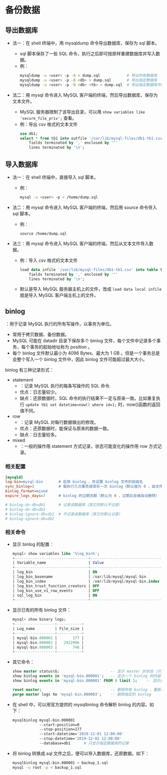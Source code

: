 # 备份数据

## 导出数据库

- 法一：在 shell 终端中，用 mysqldump 命令导出数据库，保存为 sql 脚本。
  - sql 脚本保存了一些 SQL 命令，执行之后即可按原样重建数据库并写入数据。
  - 例：
    ```sh
    mysqldump -u <user> -p -A > dump.sql            # 导出所有数据库
    mysqldump -u <user> -p -B <db> > dump.sql       # 导出指定数据库
    mysqldump -u <user> -p -B <db> <tb> > dump.sql  # 导出指定数据库中的指定表
    ```

- 法二：用 mysql 命令进入 MySQL 客户端的终端，然后导出数据库，保存为文本文件。
  - MySQL 服务器限制了该导出目录，可以用 `show variables like 'secure_file_priv';` 查看。
  - 例：导出 csv 格式的文本文件
    ```sql
    use db1;
    select * from tb1 into outfile '/var/lib/mysql-files/db1-tb1.csv'
        fields terminated by ',' enclosed by '"'
        lines terminated by '\n';
    ```

## 导入数据库

- 法一：在 shell 终端中，直接导入 sql 脚本。
  - 例：
    ```sh
    mysql -u <user> -p < /home/dump.sql
    ```

- 法二：用 mysql 命令进入 MySQL 客户端的终端，然后用 source 命令导入 sql 脚本。
  - 例：
    ```
    source /home/dump.sql
    ```

- 法三：用 mysql 命令进入 MySQL 客户端的终端，然后从文本文件导入数据。
  - 例：导入 csv 格式的文本文件
    ```sql
    load data infile '/var/lib/mysql-files/db1-tb1.csv' into table tb1
        fields terminated by ',' enclosed by '"'
        lines terminated by '\n';
    ```
  - 默认是导入 MySQL 服务器主机上的文件，改成 `load data local infile` 就是导入 MySQL 客户端主机上的文件。

## binlog

：用于记录 MySQL 执行的所有写操作，以事务为单位。
- 常用于拷贝数据、备份数据。
- MySQL 可能在 datadir 目录下保存多个 binlog 文件，每个文件中记录多个事务，每个事务的起始地址称为 position 。
- 每个 binlog 文件默认最小为 4096 Bytes、最大为 1 GB 。但是一个事务总是会整个写入一个 binlog 文件中，因此 binlog 文件可能超过最大大小。

binlog 有三种记录形式：
- statement
  - ：记录 MySQL 执行的每条写操作的 SQL 命令.
  - 优点：日志量较少。
  - 缺点：还原数据时，SQL 命令的执行结果不一定与原来一致。比如重复执行 `update tb1 set datetime=now() where id=1;` 时，now()函数的返回值不同。
- row
  - ：记录 MySQL 对每行数据做出的修改。
  - 优点：还原数据时，能保证与原来的数据一致。
  - 缺点：日志量较多。
- mixed
  - ：一般的操作用 statement 方式记录，状态可能变化的操作用 row 方式记录。

### 相关配置

```ini
[mysqld]
log-bin=mysql-bin       # 启用 binlog ，并设置 binlog 文件的前缀名
sync_binlog=1           # 每执行几次事务就保存一次 binlog（默认值为 0 ，由文件系统自动刷新缓存）
binlog_format=mixed
expire_logs_days=7      # binlog 的过期天数（默认为 0 ，过期后会被自动删除）

# binlog-do-db=db1      # 记录该数据库（其它的默认不记录）
# binlog-do-db=db2
# binlog-ignore-db=db1  # 不记录该数据库（其它的默认记录）
# binlog-ignore-db=db2
```

### 相关命令

- 显示 binlog 的配置：
    ```sql
    mysql> show variables like '%log_bin%';
    +---------------------------------+--------------------------------+
    | Variable_name                   | Value                          |
    +---------------------------------+--------------------------------+
    | log_bin                         | ON                             |
    | log_bin_basename                | /var/lib/mysql/mysql-bin       |
    | log_bin_index                   | /var/lib/mysql/mysql-bin.index |
    | log_bin_trust_function_creators | OFF                            |
    | log_bin_use_v1_row_events       | OFF                            |
    | sql_log_bin                     | ON                             |
    +---------------------------------+--------------------------------+
    ```

- 显示已有的所有 binlog 文件：
    ```sql
    mysql> show binary logs;
    +------------------+-----------+
    | Log_name         | File_size |
    +------------------+-----------+
    | mysql-bin.000001 |       177 |
    | mysql-bin.000002 |   2922996 |
    | mysql-bin.000003 |       746 |
    +------------------+-----------+
    ```

- 其它命令：
    ```sql
    show master status\G;                       -- 显示 master 的状态（只包括 binlog 状态）
    show binlog events in 'mysql-bin.000001';   -- 显示一个 binlog 的内容
    show binlog events in 'mysql-bin.000001' FROM 0 limit 2;    -- 显示从 pos=0 开始的最多 2 个事务

    reset master;                               -- 删除所有 binlog ，重新开始记录
    purge master logs to 'mysql-bin.000003';    -- 删除指定的 binlog
    ```

- 在 shell 中，可以用官方提供的 mysqlbinlog 命令解析 binlog 的内容。如下：
    ```sh
    mysqlbinlog mysql-bin.000001
                --start-position=0
                --stop-position=177
                --start-datetime='2019-12-01 12:00:00'
                --stop-datetime='2019-12-02 12:00:00'
                --database=db1      # 只显示指定数据库的记录
    ```

- 将 binlog 转换成.sql 文件之后，便可以导入数据库，还原数据。如下：
    ```sh
    mysqlbinlog mysql-bin.000001 > backup_1.sql 
    mysql -u root -p < backup_1.sql 
    ```

